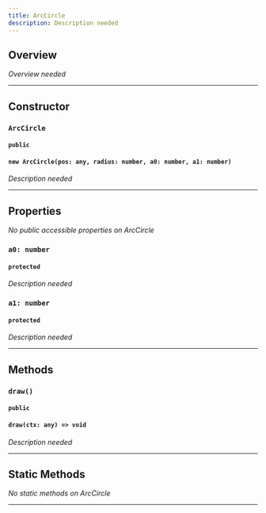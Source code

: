 ```yaml
---
title: ArcCircle
description: Description needed
---
```



## Overview
*Overview needed*

---


## Constructor

### `ArcCircle`
#### `public`
#### `new ArcCircle(pos: any, radius: number, a0: number, a1: number)`
*Description needed*

---


## Properties

*No public accessible properties on ArcCircle*

### `a0: number`
#### `protected`
*Description needed*

### `a1: number`
#### `protected`
*Description needed*

---


## Methods

### `draw()`
#### `public`
#### `draw(ctx: any) => void`
*Description needed*

---


## Static Methods

*No static methods on ArcCircle*

---
